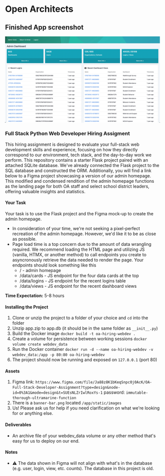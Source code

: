 # Open Architects

## Finished App screenshot

![](open-webdev.webp)

### Full Stack Python Web Developer Hiring Assigment

This hiring assignment is designed to evaluate your full-stack web development skills and experience, focusing on how they directly correspond to our environment, tech stack, and the day-to-day work we perform. This repository contains a starter Flask project paired with an attached SQLite database. We've already connected the Flask project to the SQL database and constructed the ORM. Additionally, you will find a link below to a Figma project showcasing a version of our admin homepage. This modified and condensed rendition of the admin homepage functions as the landing page for both OA staff and select school district leaders, offering valuable insights and statistics.

#### Your Task
Your task is to use the Flask project and the Figma mock-up to create the admin homepage.

* In consideration of your time, we're not seeking a pixel-perfect recreation of the admin homepage. However, we'd like it to be as close as possible.
* Page load time is a top concern due to the amount of data wrangling required. We recommend loading the HTML page and utilizing JS (vanilla, HTMX, or another method) to call endpoints you create to asyncronously retrieve the data needed to render the page. Your endpoints should look something like this
  * / - admin homepage
  * /data/cards - JS endpoint for the four data cards at the top
  * /data/logins - JS endpoint for the recent logins table
  * /data/views - JS endpoint for the recent dashboard views

**Time Expectation:** 5-8 hours

#### Installing the Project
1. Clone or unzip the project to a folder of your choice and `cd` into the folder
2. Unzip app.zip to app.db (it should be in the same folder as `__init__.py`)
3. Build the Docker image `docker build -t oa-hiring-webdev .`
4. Create a volume for persistence between working sessions `docker volume create webdev_data`
5. Run the Docker container `docker run -d --name oa-hiring-webdev -v webdev_data:/app -p 80:80 oa-hiring-webdev`
6. The project should now be running and exposed on `127.0.0.1` (port 80)

#### Assets
1. Figma link: `https://www.figma.com/file/Ja88z8K1bKeqSnpc0j0AcK/OA-Full-Stack-Developer-Assignment?type=design&node-id=0%3A1&mode=design&t=SUEsNLZrIwlRoxYs-1` password: `immutable-thorough-ultramarine-function`
2. There is a `banner-bar.png` located `/app/static/images`
3. Us! Please ask us for help if you need clarification on what we're looking for or anything else.

#### Deliverables
* An archive file of your webdev_data volume or any other method that's easy for us to deploy on our end.

#### Notes
* ⚠ The data shown in Figma will not align with what's in the database (e.g. user, login, view, etc. counts). The database in this project is old.
